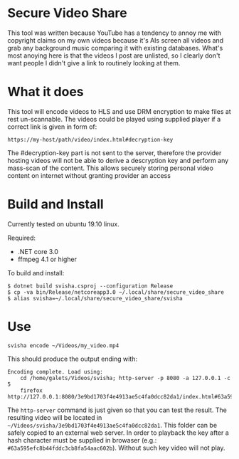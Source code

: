 # Secure Video Share

This tool was written because YouTube has a tendency to annoy me with copyright claims on my
own videos because it's AIs screen all videos and grab any background music comparing it with
existing databases. What's most anoying here is that the videos I post are unlisted, so I
clearly don't want people I didn't give a link to routinely looking at them.

# What it does

This tool will encode videos to HLS and use DRM encryption to make files at rest un-scannable.
The videos could be played using supplied player if a correct link is given in form of:

    https://my-host/path/video/index.html#decryption-key

The #decryption-key part is not sent to the server, therefore the provider hosting videos will
not be able to derive a descryption key and perform any mass-scan of the content. This allows
securely storing personal video content on internet without granting provider an access

# Build and Install

Currently tested on ubuntu 19.10 linux.

Required:
* .NET core 3.0
* ffmpeg 4.1 or higher

To build and install:

```
$ dotnet build svisha.csproj --configuration Release
$ cp -va bin/Release/netcoreapp3.0 ~/.local/share/secure_video_share
$ alias svisha=~/.local/share/secure_video_share/svisha
```

# Use

```
svisha encode ~/Videos/my_video.mp4 
```

This should produce the output ending with:

```
Encoding complete. Load using:
    cd /home/galets/Videos/svisha; http-server -p 8080 -a 127.0.0.1 -c 5
    firefox http://127.0.0.1:8080/3e9bd1703f4e4913ae5c4fa0dcc82da1/index.html#63a595efc8b44fddc3cb8fa54aac602b
```

The `http-server` command is just given so that you can test the result. The resulting video will be 
located in `~/Videos/svisha/3e9bd1703f4e4913ae5c4fa0dcc82da1`. This folder can be safely copied to an
external web server. In order to playback the key after a hash character must be supplied in browaser
(e.g.: `#63a595efc8b44fddc3cb8fa54aac602b`). Without such key video will not play.
